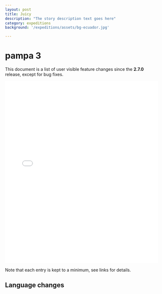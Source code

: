 ```yaml
---
layout: post
title: Juicy
description: "The story description text goes here"
category: expeditions
background: '/expeditions/assets/bg-ecuador.jpg'

---
```


# pampa 3

This document is a list of user visible feature changes
since the **2.7.0** release, except for bug fixes.

<iframe src="/Users/marco/GitHub/cp-resource/expeditions/assets/maps/Sarracenia_flava.html" height="600px" width="100%" style="border:none;"></iframe>


Note that each entry is kept to a minimum, see links for details.

## Language changes
